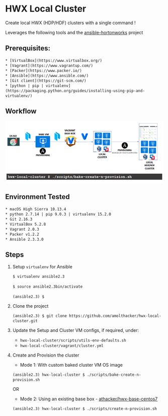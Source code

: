 # HWX Local Cluster

Create local HWX (HDP/HDF) clusters with a single command !

Leverages the following tools and the [ansible-hortonworks](https://github.com/hortonworks/ansible-hortonworks) project

## Prerequisites:

    * [VirtualBox](https://www.virtualbox.org/)
    * [Vagrant](https://www.vagrantup.com/)
    * [Packer](https://www.packer.io/)
    * [Ansible](https://www.ansible.com/)
    * [Git client](https://git-scm.com/)
    * [python | pip | virtualenv](https://packaging.python.org/guides/installing-using-pip-and-virtualenv/)

## Workflow
 
![image](images/workflow.png)


## Environment Tested

    * macOS High Sierra 10.13.4
    * python 2.7.14 | pip 9.0.3 | virtualenv 15.2.0 
    * Git 2.16.3
    * VirtualBox 5.2.8
    * Vagrant 2.0.3
    * Packer v1.2.2
    * Ansible 2.3.3.0

## Steps

 1. Setup `virtualenv` for Ansible
    ```
    $ virtualenv ansible2.3

    $ source ansible2.3bin/activate

    (ansible2.3) $ 
    ```

2. Clone the project
    ```
    (ansible2.3) $ git clone https://github.com/amolthacker/hwx-local-cluster.git
    ```

3. Update the Setup and Cluster VM configs, if required, under:
    * `hwx-local-cluster/scripts/utils-env-defaults.sh`
    * `hwx-local-cluster/vagrant/cluster.yml`

4. Create and Provision the cluster

    * Mode 1:
    With custom baked cluster VM OS image
    ```
    (ansible2.3) hwx-local-cluster $ ./scripts/bake-create-n-provision.sh
    ```
    OR

    * Mode 2:
    Using an existing base box - [athacker/hwx-base-centos7](https://app.vagrantup.com/athacker/boxes/hwx-base-centos7)
    ```
    (ansible2.3) hwx-local-cluster $ ./scripts/create-n-provision.sh
    ```